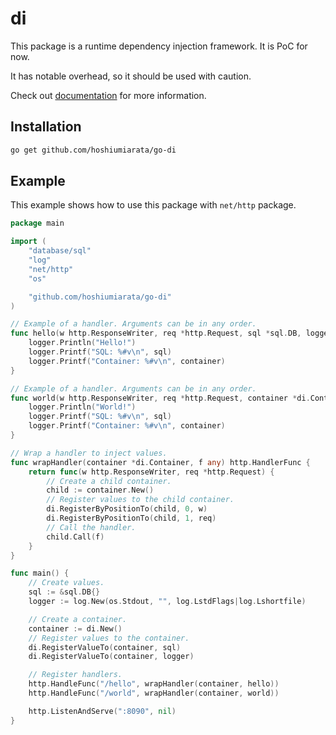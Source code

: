 # di

This package is a runtime dependency injection framework. It is PoC for now.

It has notable overhead, so it should be used with caution.

Check out [documentation](https://pkg.go.dev/github.com/hoshiumiarata/go-di) for more information.

## Installation

```bash
go get github.com/hoshiumiarata/go-di
```

## Example

This example shows how to use this package with `net/http` package.

```go
package main

import (
    "database/sql"
    "log"
    "net/http"
    "os"

    "github.com/hoshiumiarata/go-di"
)

// Example of a handler. Arguments can be in any order.
func hello(w http.ResponseWriter, req *http.Request, sql *sql.DB, logger *log.Logger, container *di.Container) {
    logger.Println("Hello!")
    logger.Printf("SQL: %#v\n", sql)
    logger.Printf("Container: %#v\n", container)
}

// Example of a handler. Arguments can be in any order.
func world(w http.ResponseWriter, req *http.Request, container *di.Container, logger *log.Logger, sql *sql.DB) {
    logger.Println("World!")
    logger.Printf("SQL: %#v\n", sql)
    logger.Printf("Container: %#v\n", container)
}

// Wrap a handler to inject values.
func wrapHandler(container *di.Container, f any) http.HandlerFunc {
    return func(w http.ResponseWriter, req *http.Request) {
        // Create a child container.
        child := container.New()
        // Register values to the child container.
        di.RegisterByPositionTo(child, 0, w)
        di.RegisterByPositionTo(child, 1, req)
        // Call the handler.
        child.Call(f)
    }
}

func main() {
    // Create values.
    sql := &sql.DB{}
    logger := log.New(os.Stdout, "", log.LstdFlags|log.Lshortfile)

    // Create a container.
    container := di.New()
    // Register values to the container.
    di.RegisterValueTo(container, sql)
    di.RegisterValueTo(container, logger)

    // Register handlers.
    http.HandleFunc("/hello", wrapHandler(container, hello))
    http.HandleFunc("/world", wrapHandler(container, world))

    http.ListenAndServe(":8090", nil)
}
```
